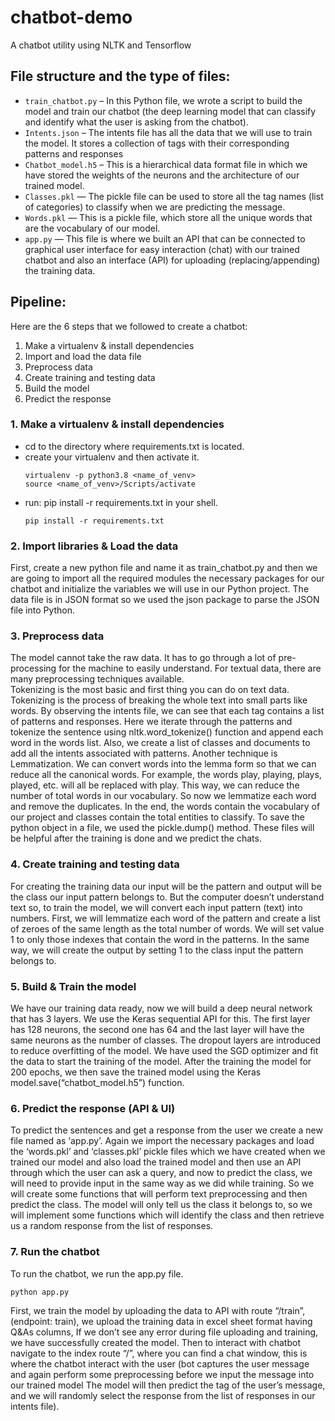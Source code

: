 # chatbot-demo
A chatbot utility using NLTK and Tensorflow

## File structure and the type of files: 
-	`train_chatbot.py` – In this Python file, we wrote a script to build the model and train our chatbot (the deep learning model that can classify and identify what the user is asking from the chatbot).
-	`Intents.json` – The intents file has all the data that we will use to train the model. It stores a collection of tags with their corresponding patterns and responses 
-	`Chatbot_model.h5` – This is a hierarchical data format file in which we have stored the weights of the neurons and the architecture of our trained model.
-	`Classes.pkl` — The pickle file can be used to store all the tag names (list of categories) to classify when we are predicting the message.
-	`Words.pkl` — This is a pickle file, which store all the unique words that are the vocabulary of our model. 
-	`app.py` — This file is where we built an API that can be connected to graphical user interface for easy interaction (chat) with our trained chatbot and also an interface (API) for uploading (replacing/appending) the training data.




## Pipeline:
Here are the 6 steps that we followed to create a chatbot:
1.  Make a virtualenv & install dependencies
2.	Import and load the data file
3.	Preprocess data
4.	Create training and testing data
5.	Build the model
6.	Predict the response

### 1.  Make a virtualenv & install dependencies
- cd to the directory where requirements.txt is located.
- create your virtualenv and then activate it.
  ```
  virtualenv -p python3.8 <name_of_venv>
  source <name_of_venv>/Scripts/activate
  ```
- run: pip install -r requirements.txt in your shell.
  ```
  pip install -r requirements.txt
  ```

### 2. Import libraries & Load the data
First, create a new python file and name it as train_chatbot.py and then we are going to import all the required modules the necessary packages for our chatbot and initialize the variables we will use in our Python project. The data file is in JSON format so we used the json package to parse the JSON file into Python.
### 3. Preprocess data
The model cannot take the raw data. It has to go through a lot of pre-processing for the machine to easily understand. For textual data, there are many preprocessing techniques available.  
Tokenizing is the most basic and first thing you can do on text data. Tokenizing is the process of breaking the whole text into small parts like words.  By observing the intents file, we can see that each tag contains a list of patterns and responses. Here we iterate through the patterns and tokenize the sentence using nltk.word_tokenize() function and append each word in the words list. Also, we create a list of classes and documents to add all the intents associated with patterns.
Another technique is Lemmatization. We can convert words into the lemma form so that we can reduce all the canonical words. For example, the words play, playing, plays, played, etc. will all be replaced with play. This way, we can reduce the number of total words in our vocabulary. So now we lemmatize each word and remove the duplicates.
In the end, the words contain the vocabulary of our project and classes contain the total entities to classify. To save the python object in a file, we used the pickle.dump() method. These files will be helpful after the training is done and we predict the chats.
### 4. Create training and testing data
For creating the training data our input will be the pattern and output will be the class our input pattern belongs to. But the computer doesn’t understand text so, to train the model, we will convert each input pattern (text) into numbers. 
First, we will lemmatize each word of the pattern and create a list of zeroes of the same length as the total number of words. We will set value 1 to only those indexes that contain the word in the patterns. 
In the same way, we will create the output by setting 1 to the class input the pattern belongs to.
### 5. Build & Train the model
We have our training data ready, now we will build a deep neural network that has 3 layers. We use the Keras sequential API for this. The first layer has 128 neurons, the second one has 64 and the last layer will have the same neurons as the number of classes. The dropout layers are introduced to reduce overfitting of the model. We have used the SGD optimizer and fit the data to start the training of the model. After the training the model for 200 epochs, we then save the trained model using the Keras model.save(“chatbot_model.h5”) function.
### 6. Predict the response (API & UI) 
To predict the sentences and get a response from the user we create a new file named as ‘app.py’.
Again we import the necessary packages and load the ‘words.pkl’ and ‘classes.pkl’ pickle files which we have created when we trained our model and also load the trained model and then use an API through which the user can ask a query, and now to predict the class, we will need to provide input in the same way as we did while training. So we will create some functions that will perform text preprocessing and then predict the class. The model will only tell us the class it belongs to, so we will implement some functions which will identify the class and then retrieve us a random response from the list of responses.

### 7. Run the chatbot
To run the chatbot, we run the app.py file. 
```
python app.py
```
First, we train the model by uploading the data to API with route “/train”, (endpoint: train), we upload the training data in excel sheet format having Q&As columns, If we don’t see any error during file uploading and training, we have successfully created the model. 
Then to interact with chatbot navigate to the index route “/”, where you can find a chat window, this is where the chatbot interact with the user (bot captures the user message and again perform some preprocessing before we input the message into our trained model The model will then predict the tag of the user’s message, and we will randomly select the response from the list of responses in our intents file).

